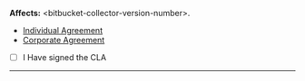 <!--
   Licensed to the Apache Software Foundation (ASF) under one or more
   contributor license agreements.  See the NOTICE file distributed with
   this work for additional information regarding copyright ownership.
   The ASF licenses this file to You under the Apache License, Version 2.0
   (the "License"); you may not use this file except in compliance with
   the License.  You may obtain a copy of the License at
       http://www.apache.org/licenses/LICENSE-2.0
   Unless required by applicable law or agreed to in writing, software
   distributed under the License is distributed on an "AS IS" BASIS,
   WITHOUT WARRANTIES OR CONDITIONS OF ANY KIND, either express or implied.
   See the License for the specific language governing permissions and
   limitations under the License.
-->
<!--
!!! For Security Vulnerabilities, please go to https://gitter.im/capitalone/Hygieia and find
    an active team memberl, request their email address, and email directly!!!
-->
**Affects:** \<bitbucket-collector-version-number>.


* [Individual Agreement](https://docs.google.com/forms/d/19LpBBjykHPox18vrZvBbZUcK6gQTj7qv1O5hCduAZFU/viewform)
* [Corporate Agreement](https://docs.google.com/forms/d/e/1FAIpQLSeAbobIPLCVZD_ccgtMWBDAcN68oqbAJBQyDTSAQ1AkYuCp_g/viewform?usp=send_form)

- [ ] I Have signed the CLA

---
<!--
- For bugs, specify affected versions and explain what you are trying to do.
- For enhancements, provide context and describe the problem.

Issue or Pull Request? Create only one, not both. GitHub treats them as the same.
If unsure, start with an issue, and if you submit a pull request later, the
issue will be closed as superseded.
-->

<!--
Committer Agreememnt.
---------------------

We welcome Your interest in Capital One’s Open Source Projects (the “Project”). Any Contributor to the Project 
must accept and sign an Agreement indicating agreement to the license terms below. Except for the license granted 
in this Agreement to Capital One and to recipients of software distributed by Capital One, You reserve all 
right, title, and interest in and to Your Contributions; this Agreement does not impact Your rights to use Your 
own Contributions for any other purpose.

* [Individual Agreement](https://docs.google.com/forms/d/19LpBBjykHPox18vrZvBbZUcK6gQTj7qv1O5hCduAZFU/viewform)
* [Corporate Agreement](https://docs.google.com/forms/d/e/1FAIpQLSeAbobIPLCVZD_ccgtMWBDAcN68oqbAJBQyDTSAQ1AkYuCp_g/viewform?usp=send_form)

This project adheres to the [Open Code of Conduct](https://developer.capitalone.com/single/code-of-conduct/). By 
participating, you are expected to honor this code.

-->
